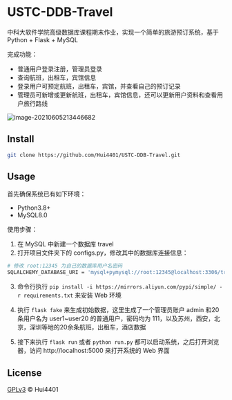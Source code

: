 # USTC-DDB-Travel
中科大软件学院高级数据库课程期末作业，实现一个简单的旅游预订系统，基于 Python + Flask + MySQL

完成功能：

- 普通用户登录注册，管理员登录
- 查询航班，出租车，宾馆信息
- 登录用户可预定航班，出租车，宾馆，并查看自己的预订记录
- 管理员可新增或更新航班，出租车，宾馆信息，还可以更新用户资料和查看用户旅行路线

![image-20210605213446682](https://cdn.jsdelivr.net/gh/Hui4401/imgbed/img/2021/06/05/20210605222957.png)

## Install

```bash
git clone https://github.com/Hui4401/USTC-DDB-Travel.git
```

## Usage

首先确保系统已有如下环境：

- Python3.8+
- MySQL8.0

使用步骤：

1. 在 MySQL 中新建一个数据库 travel
2. 打开项目文件夹下的 configs.py，修改其中的数据库连接信息：

```bash
# 修改 root:12345 为自己的数据库用户名密码
SQLALCHEMY_DATABASE_URI = 'mysql+pymysql://root:12345@localhost:3306/travel'
```

3. 命令行执行 `pip install -i https://mirrors.aliyun.com/pypi/simple/ -r requirements.txt` 来安装 Web 环境

4. 执行 `flask fake` 来生成初始数据，这里生成了一个管理员账户 admin 和20条用户名为 user1~user20
   的普通用户，密码均为 111，以及苏州，西安，北京，深圳等地的20余条航班，出租车，酒店数据

5. 接下来执行 `flask run` 或者 `python run.py` 都可以启动系统，之后打开浏览器，访问 http://localhost:5000 来打开系统的 Web 界面

## License

[GPLv3](LICENSE) © Hui4401

